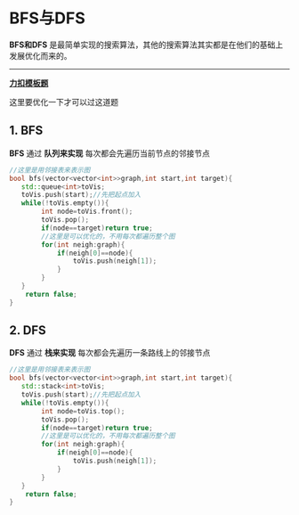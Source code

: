 # BFS与DFS

**BFS和DFS** 是最简单实现的搜索算法，其他的搜索算法其实都是在他们的基础上发展优化而来的。

---

**[力扣模板题](https://leetcode.cn/problems/route-between-nodes-lcci/description/)**

这里要优化一下才可以过这道题

## 1. BFS

**BFS** 通过 **队列来实现** 每次都会先遍历当前节点的邻接节点

```cpp
//这里是用邻接表来表示图
bool bfs(vector<vector<int>>graph,int start,int target){
   std::queue<int>toVis;
   toVis.push(start);//先把起点加入
   while(!toVis.empty()){
        int node=toVis.front();
        toVis.pop();
        if(node==target)return true;
        //这里是可以优化的，不用每次都遍历整个图
        for(int neigh:graph){
            if(neigh[0]==node){
                toVis.push(neigh[1]);
            }
        }
   }
    return false;
}
```

## 2. DFS

**DFS** 通过 **栈来实现** 每次都会先遍历一条路线上的邻接节点

```cpp
//这里是用邻接表来表示图
bool bfs(vector<vector<int>>graph,int start,int target){
   std::stack<int>toVis;
   toVis.push(start);//先把起点加入
   while(!toVis.empty()){
        int node=toVis.top();
        toVis.pop();
        if(node==target)return true;
        //这里是可以优化的，不用每次都遍历整个图
        for(int neigh:graph){
            if(neigh[0]==node){
                toVis.push(neigh[1]);
            }
        }
   }
    return false;
}
```


